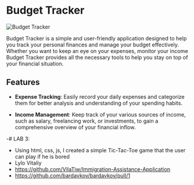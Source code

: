 # Budget Tracker

![Budget Tracker](budget-tracker.png)

Budget Tracker is a simple and user-friendly application designed to help you track your personal finances and manage your budget effectively. Whether you want to keep an eye on your expenses, monitor your income Budget Tracker provides all the necessary tools to help you stay on top of your financial situation.

## Features

- **Expense Tracking**: Easily record your daily expenses and categorize them for better analysis and understanding of your spending habits.

- **Income Management**: Keep track of your various sources of income, such as salary, freelancing work, or investments, to gain a comprehensive overview of your financial inflow.

-# LAB 3:
- Using html, css, js, I created a simple Tic-Tac-Toe game that the user can play if he is bored
- Lylo Vitaliy
- https://github.com/VilaTiw/Immigration-Assistance-Application
- https://github.com/bardavkov/bardavkov/pull/1
